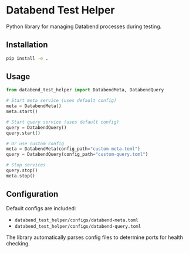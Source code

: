 # Databend Test Helper

Python library for managing Databend processes during testing.

## Installation

```bash
pip install -e .
```

## Usage

```python
from databend_test_helper import DatabendMeta, DatabendQuery

# Start meta service (uses default config)
meta = DatabendMeta()
meta.start()

# Start query service (uses default config)
query = DatabendQuery()
query.start()

# Or use custom config
meta = DatabendMeta(config_path="custom-meta.toml")
query = DatabendQuery(config_path="custom-query.toml")

# Stop services
query.stop()
meta.stop()
```

## Configuration

Default configs are included:
- `databend_test_helper/configs/databend-meta.toml`
- `databend_test_helper/configs/databend-query.toml`

The library automatically parses config files to determine ports for health checking.